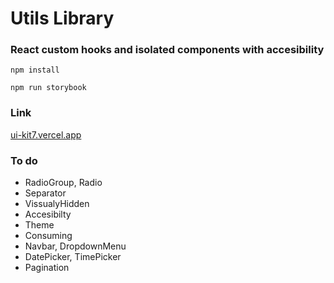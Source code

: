# Utils Library

### React custom hooks and isolated components with accesibility

`npm install`

`npm run storybook`

### Link

[ui-kit7.vercel.app](https://ui-kit7.vercel.app/)

### To do

- RadioGroup, Radio
- Separator
- VissualyHidden
- Accesibilty
- Theme
- Consuming
- Navbar, DropdownMenu
- DatePicker, TimePicker
- Pagination
